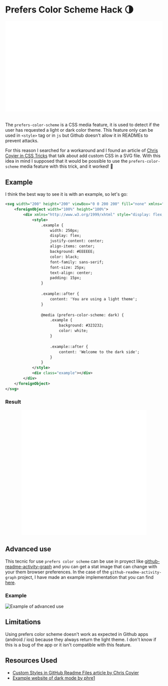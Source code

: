 # Prefers Color Scheme Hack 🌗

<div align="center">
    <img src="header.svg" alt="Header of prefers color scheme hack">
</div>

<br>

The `prefers-color-scheme` is a CSS media feature, it is used to detect if the user has requested a light or dark color theme. This feature only can be used in `<style>` tag or in `js` but Github doesn't allow it in READMEs to prevent attacks.

For this reason I searched for a workaround and I found an article of [Chris Coyier in CSS Tricks](https://css-tricks.com/custom-styles-in-github-readmes/) that talk about add custom CSS in a SVG file. With this idea in mind I supposed that it would be possible to use the `prefers-color-scheme` media feature with this trick, and it worked! 🚀

## Example

I think the best way to see it is with an example, so let's go:

```xml
<svg width="200" height="200" viewBox="0 0 200 200" fill="none" xmlns="http://www.w3.org/2000/svg">
    <foreignObject width="100%" height="100%">
        <div xmlns="http://www.w3.org/1999/xhtml" style="display: flex; height: 100%;">
            <style>
                .example {
                    width: 250px;
                    display: flex;
                    justify-content: center;
                    align-items: center;
                    background: #EEEEEE;
                    color: black;
                    font-family: sans-serif;
                    font-size: 25px;
                    text-align: center;
                    padding: 15px;
                }

                .example::after {
                    content: 'You are using a light theme';
                }

                @media (prefers-color-scheme: dark) {
                    .example {
                        background: #323232;
                        color: white;
                    }

                    .example::after {
                        content: 'Welcome to the dark side';
                    }
                }
            </style>
            <div class="example"></div>
        </div>
    </foreignObject>
</svg>
```

### Result

<div align="center">
    <img src="example.svg" alt="Example of use prefers color scheme">
</div>

## Advanced use

This tecnic for use `prefers color scheme` can be use in proyect like [github-readme-activity-graph](https://github.com/Ashutosh00710/github-readme-activity-graph) and you can get a stat image that can change with your them browser preferences. In the case of the `github-readme-activity-graph` project, I have made an example implementation that you can find [here](https://github.com/RodrigoTomeES/github-readme-activity-graph).

### Example

<img src="https://stormy-sea-99716.herokuapp.com/graph?username=rodrigotomees&bg_color=0d111700&color=FFFFFF&line=1f6feb&point=FFFFFF&hide_border=true&pcs_light[bg_color]=ffffff&pcs_light[color]=24292F&pcs_light[line]=1f6feb&pcs_light[point]=24292F" alt="Example of advanced use">

## Limitations

Using prefers color scheme doesn't work as expected in Github apps (android / ios) because they always return the light theme. I don't know if this is a bug of the app or it isn't compatible with this feature.

## Resources Used

- [Custom Styles in GitHub Readme Files article by Chris Coyier](https://css-tricks.com/custom-styles-in-github-readmes/)
- [Example website of dark mode by phre1](https://github.com/ditdot-dev/dark-mode-example)
